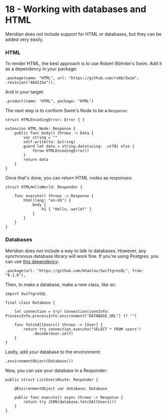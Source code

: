 # 18 - Working with databases and HTML

Meridian does not include support for HTML or databases, but they can be added very easily.

### HTML

To render HTML, the best approach is to use Robert Böhnke's Swim. Add it as a dependency in your package:

    .package(name: "HTML", url: "https://github.com/robb/Swim", .revision("46d115e")),

And in your target:

    .product(name: "HTML", package: "HTML")

The next step is to conform Swim's Node to be a `Response`:

    struct HTMLEncodingError: Error { }
    
    extension HTML.Node: Response {
        public func body() throws -> Data {
            var string = ""
            self.write(to: &string)
            guard let data = string.data(using: .utf8) else {
                throw HTMLEncodingError()
            }
            return data
        }
    }

Once that's done, you can return HTML nodes as responses:

    struct HTMLHelloWorld: Responder {
        
        func execute() throws -> Response {
            html(lang: "en-US") {
                body {
                    h1 { "Hello, world!" }
                }
            }
        }
    }

### Databases

Meridian does not include a way to talk to databases. However, any synchronous database library will work fine. If you're using Postgres, you can use [this dependency](https://github.com/khanlou/SwiftgresQL):

    .package(url: "https://github.com/khanlou/SwiftgresQL", from: "0.1.6"),

Then, to make a database, make a new class, like so:

    import SwiftgreSQL
    
    final class Database {
    
        let connection = try! Connection(connInfo: ProcessInfo.processInfo.environment["DATABASE_URL"] ?? "")
        
        func fetchAllUsers() throws -> [User] {
            return try connection.execute("SELECT * FROM users")
                .decode(User.self)
        }
    }

Lastly, add your database to the environment:

    .environmentObject(Database())

Now, you can use your database in a Responder:

    public struct ListUsersRoute: Responder {
        
        @EnvironmentObject var database: Database
    
        public func execute() async throws -> Response {
            return try JSON(database.fetchAllUsers())
        }
    }
